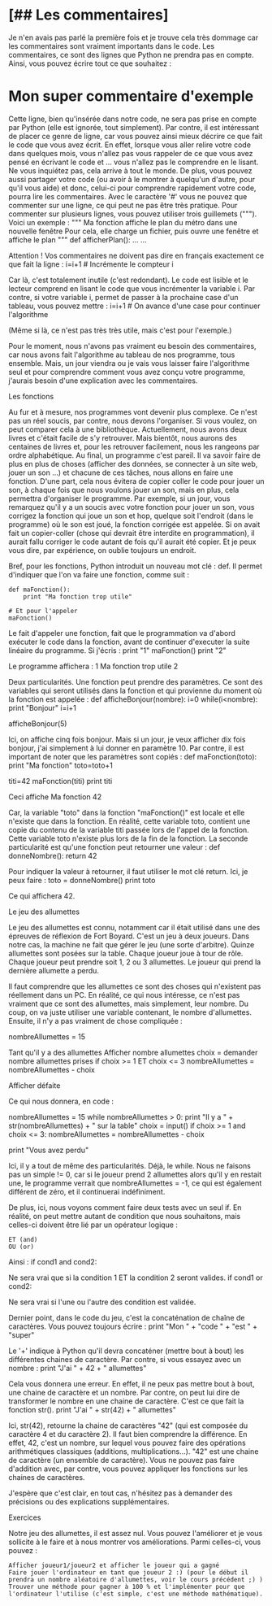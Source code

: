 # [## Les commentaires] 

Je n'en avais pas parlé la première fois et je trouve cela très dommage car les commentaires sont vraiment importants dans le code. Les commentaires, ce sont des lignes que Python ne prendra pas en compte. Ainsi, vous pouvez écrire tout ce que souhaitez :
# Mon super commentaire d'exemple

Cette ligne, bien qu'insérée dans notre code, ne sera pas prise en compte par Python (elle est ignorée, tout simplement). Par contre, il est intéressant de placer ce genre de ligne, car vous pouvez ainsi mieux décrire ce que fait le code que vous avez écrit. En effet, lorsque vous aller relire votre code dans quelques mois, vous n'allez pas vous rappeler de ce que vous avez pensé en écrivant le code et ... vous n'allez pas le comprendre en le lisant. Ne vous inquiétez pas, cela arrive à tout le monde. De plus, vous pouvez aussi partager votre code (ou avoir à le montrer à quelqu'un d'autre, pour qu'il vous aide) et donc, celui-ci pour comprendre rapidement votre code, pourra lire les commentaires.
Avec le caractère '#' vous ne pouvez que commenter sur une ligne, ce qui peut ne pas être très pratique. Pour commenter sur plusieurs lignes, vous pouvez utiliser trois guillemets ("""). Voici un exemple :
"""
Ma fonction affiche le plan du métro dans une nouvelle fenêtre
Pour cela, elle charge un fichier, puis ouvre une fenêtre et affiche le plan
    """
    def afficherPlan():
        ...
        ...

Attention ! Vos commentaires ne doivent pas dire en français exactement ce que fait la ligne :
i=i+1 # Incrémente le compteur i

Car là, c'est totalement inutile (c'est redondant). Le code est lisible et le lecteur comprend en lisant le code que vous incrémenter la variable i.
Par contre, si votre variable i, permet de passer à la prochaine case d'un tableau, vous pouvez mettre :
    i=i+1 # On avance d'une case pour continuer l'algorithme

(Même si là, ce n'est pas très très utile, mais c'est pour l'exemple.)

Pour le moment, nous n'avons pas vraiment eu besoin des commentaires, car nous avons fait l'algorithme au tableau de nos programme, tous ensemble. Mais, un jour viendra ou je vais vous laisser faire l'algorithme seul et pour comprendre comment vous avez conçu votre programme, j'aurais besoin d'une explication avec les commentaires.


Les fonctions

Au fur et à mesure, nos programmes vont devenir plus complexe. Ce n'est pas un réel soucis, par contre, nous devons l'organiser. Si vous voulez, on peut comparer cela à une bibliothèque. Actuellement, nous avons deux livres et c'était facile de s'y retrouver. Mais bientôt, nous aurons des centaines de livres et, pour les retrouver facilement, nous les rangeons par ordre alphabétique. Au final, un programme c'est pareil. Il va savoir faire de plus en plus de choses (afficher des données, se connecter à un site web, jouer un son ...) et chacune de ces tâches, nous allons en faire une fonction. D'une part, cela nous évitera de copier coller le code pour jouer un son, à chaque fois que nous voulons jouer un son, mais en plus, cela permettra d'organiser le programme.
Par exemple, si un jour, vous remarquez qu'il y a un soucis avec votre fonction pour jouer un son, vous corrigez la fonction qui joue un son et hop, quelque soit l'endroit (dans le programme) où le son est joué, la fonction corrigée est appelée. Si on avait fait un copier-coller (chose qui devrait être interdite en programmation), il aurait fallu corriger le code autant de fois qu'il aurait été copier. Et je peux vous dire, par expérience, on oublie toujours un endroit.

Bref, pour les fonctions, Python introduit un nouveau mot clé : def. Il permet d'indiquer que l'on va faire une fonction, comme suit :
    
    def maFonction():
        print "Ma fonction trop utile"

    # Et pour l'appeler 
    maFonction()

Le fait d'appeler une fonction, fait que le programmation va d'abord exécuter le code dans la fonction, avant de continuer d'executer la suite linéaire du programme.
Si j'écris :
print "1"
maFonction()
print "2"

Le programme affichera :
1
Ma fonction trop utile
2


Deux particularités. Une fonction peut prendre des paramètres. Ce sont des variables qui seront utilisés dans la fonction et qui provienne du moment où la fonction est appelée :
def afficheBonjour(nombre):
    i=0
    while(i<nombre):
        print "Bonjour"
        i=i+1

afficheBonjour(5)

Ici, on affiche cinq fois bonjour. Mais si un jour, je veux afficher dix fois bonjour, j'ai simplement à lui donner en paramètre 10.
Par contre, il est important de noter que les paramètres sont copiés :
def maFonction(toto):
   print "Ma fonction"
   toto=toto+1
   
titi=42
maFonction(titi)
print titi

Ceci affiche
Ma fonction
42

Car, la variable "toto" dans la fonction "maFonction()" est locale et elle n'existe que dans la fonction. En réalité, cette variable toto, contient une copie du contenu de la variable titi passée lors de l'appel de la fonction. Cette variable toto n'existe plus lors de la fin de la fonction.
La seconde particularité est qu'une fonction peut retourner une valeur :
def donneNombre():
    return 42

Pour indiquer la valeur à retourner, il faut utiliser le mot clé return. Ici, je peux faire :
toto = donneNombre()
print toto

Ce qui affichera 42.


Le jeu des allumettes

Le jeu des allumettes est connu, notamment car il était utilisé dans une des épreuves de réflexion de Fort Boyard.
C'est un jeu à deux joueurs. Dans notre cas, la machine ne fait que gérer le jeu (une sorte d'arbitre).
Quinze allumettes sont posées sur la table. Chaque joueur joue à tour de rôle. Chaque joueur peut prendre soit 1, 2 ou 3 allumettes. Le joueur qui prend la dernière allumette a perdu.

Il faut comprendre que les allumettes ce sont des choses qui n'existent pas réellement dans un PC. En réalité, ce qui nous intéresse, ce n'est pas vraiment que ce sont des allumettes, mais simplement, leur nombre. Du coup, on va juste utiliser une variable contenant, le nombre d'allumettes. Ensuite, il n'y a pas vraiment de chose compliquée :

nombreAllumettes = 15

Tant qu'il y a des allumettes
    Afficher nombre allumettes
    choix = demander nombre allumettes prises
    if choix >= 1 ET choix <= 3
       nombreAllumettes = nombreAllumettes - choix

Afficher défaite


Ce qui nous donnera, en code :

nombreAllumettes = 15
while nombreAllumettes > 0:
    print "Il y a " + str(nombreAllumettes) + " sur la table"
    choix = input()
    if choix >= 1 and choix <= 3:
       nombreAllumettes = nombreAllumettes - choix

print "Vous avez perdu"

Ici, il y a tout de même des particularités.
Déjà, le while. Nous ne faisons pas un simple != 0, car si le joueur prend 2 allumettes alors qu'il y en restait une, le programme verrait que nombreAllumettes = -1, ce qui est également différent de zéro, et il continuerai indéfiniment.

De plus, ici, nous voyons comment faire deux tests avec un seul if. En réalité, on peut mettre autant de condition que nous souhaitons, mais celles-ci doivent être lié par un opérateur logique :

    ET (and)
    OU (or)

Ainsi :
if cond1 and cond2:

Ne sera vrai que si la condition 1 ET la condition 2 seront valides.
if cond1 or cond2:

Ne sera vrai si l'une ou l'autre des condition est validée.


Dernier point, dans le code du jeu, c'est la concaténation de chaîne de caractères.
Vous pouvez toujours écrire :
print "Mon " + "code " + "est "  + "super"

Le '+' indique à Python qu'il devra concaténer (mettre bout à bout) les différentes chaines de caractère.
Par contre, si vous essayez avec un nombre :
print "J'ai " + 42 + " allumettes"

Cela vous donnera une erreur. En effet, il ne peux pas mettre bout à bout, une chaine de caractère et un nombre. Par contre, on peut lui dire de transformer le nombre en une chaine de caractère. C'est ce que fait la fonction str().
print "J'ai " + str(42) + " allumettes"

Ici, str(42), retourne la chaine de caractères "42" (qui est composée du caractère 4 et du caractère 2). Il faut bien comprendre la différence. En effet, 42, c'est un nombre, sur lequel vous pouvez faire des opérations arithmétiques classiques (additions, multiplications...). "42" est une chaine de caractère (un ensemble de caractère). Vous ne pouvez pas faire d'addition avec, par contre, vous pouvez appliquer les fonctions sur les chaines de caractères.

J'espère que c'est clair, en tout cas, n'hésitez pas à demander des précisions ou des explications supplémentaires.


Exercices

Notre jeu des allumettes, il est assez nul. Vous pouvez l'améliorer et je vous sollicite à le faire et à nous montrer vos améliorations. Parmi celles-ci, vous pouvez :

    Afficher joueur1/joueur2 et afficher le joueur qui a gagné
    Faire jouer l'ordinateur en tant que joueur 2 :) (pour le début il prendra un nombre aléatoire d'allumettes, voir le cours précédent ;) )
    Trouver une méthode pour gagner à 100 % et l'implémenter pour que l'ordinateur l'utilise (c'est simple, c'est une méthode mathématique).
